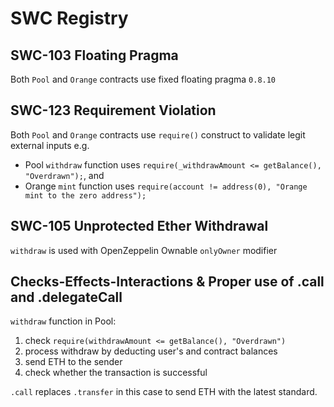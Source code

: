 # SWC Registry

## SWC-103 Floating Pragma

Both `Pool` and `Orange` contracts use fixed floating pragma `0.8.10`

## SWC-123 Requirement Violation

Both `Pool` and `Orange` contracts use `require()` construct to validate legit external inputs e.g.

- Pool `withdraw` function uses `require(_withdrawAmount <= getBalance(), "Overdrawn");`, and
- Orange `mint` function uses `require(account != address(0), "Orange mint to the zero address");`

## SWC-105 Unprotected Ether Withdrawal

`withdraw` is used with OpenZeppelin Ownable `onlyOwner` modifier

## Checks-Effects-Interactions & Proper use of .call and .delegateCall

`withdraw` function in Pool:

1. check `require(withdrawAmount <= getBalance(), "Overdrawn")`
2. process withdraw by deducting user's and contract balances
3. send ETH to the sender
4. check whether the transaction is successful

`.call` replaces `.transfer` in this case to send ETH with the latest standard.
